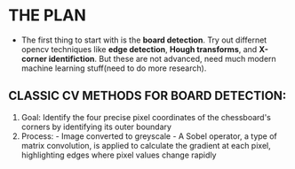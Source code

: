 # THE PLAN

- The first thing to start with is the __board detection__. Try out differnet opencv techniques like **edge detection**, **Hough transforms**, and **X-corner identifiction**. But these are not advanced, need much modern machine learning stuff(need to do more research).


## CLASSIC CV METHODS FOR BOARD DETECTION:

1. Goal: Identify the four precise pixel coordinates of the chessboard's corners by identifying its outer boundary
2. Process:
       - Image converted to greyscale
       - A Sobel operator, a type of matrix convolution, is applied to calculate the gradient at each pixel, highlighting edges where pixel values change rapidly

